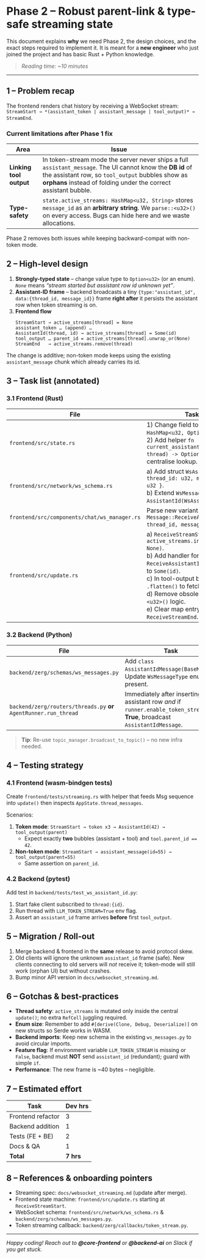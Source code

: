 # Phase 2 – Robust parent-link & type-safe streaming state

This document explains **why** we need Phase 2, the design choices, and the
exact steps required to implement it.  It is meant for a **new engineer** who
just joined the project and has basic Rust + Python knowledge.

> _Reading time: ~10 minutes_

---

## 1 – Problem recap

The frontend renders chat history by receiving a WebSocket stream:  
`StreamStart → *(assistant_token | assistant_message | tool_output)* → StreamEnd`.

### Current limitations after Phase 1 fix

| Area | Issue |
|------|-------|
| **Linking tool output** | In token-stream mode the server never ships a full `assistant_message`. The UI cannot know the **DB id** of the assistant row, so `tool_output` bubbles show as **orphans** instead of folding under the correct assistant bubble. |
| **Type-safety** | `state.active_streams: HashMap<u32, String>` stores `message_id` as an **arbitrary string**.  We `parse::<u32>()` on every access.  Bugs can hide here and we waste allocations. |

Phase 2 removes both issues while keeping backward-compat with non-token mode.


## 2 – High-level design

1. **Strongly-typed state** – change value type to `Option<u32>` (or an enum).  
   *`None`* means _“stream started but assistant row id unknown yet”_.
2. **Assistant-ID frame** – backend broadcasts a tiny `{type:"assistant_id", data:{thread_id, message_id}}` frame **right after** it persists the assistant row when token streaming is on.
3. **Frontend flow**
   ```text
   StreamStart → active_streams[thread] = None
   assistant_token … (append) …
   AssistantId(thread, id) → active_streams[thread] = Some(id)
   tool_output … parent_id = active_streams[thread].unwrap_or(None)
   StreamEnd   → active_streams.remove(thread)
   ```

The change is additive; non-token mode keeps using the existing
`assistant_message` chunk which already carries its id.


## 3 – Task list (annotated)

### 3.1 Frontend (Rust)

| File | Task |
|------|------|
| `frontend/src/state.rs` | 1) Change field to `HashMap<u32, Option<u32>>`. <br>2) Add helper `fn current_assistant_id(&self, thread) -> Option<u32>` to centralise lookup. |
| `frontend/src/network/ws_schema.rs` | a) Add struct `WsAssistantId { thread_id: u32, message_id: u32 }`. <br>b) Extend `WsMessage` enum: `AssistantId(WsAssistantId)`. |
| `frontend/src/components/chat/ws_manager.rs` | Parse new variant and dispatch `Message::ReceiveAssistantId { thread_id, message_id }`. |
| `frontend/src/update.rs` | a) `ReceiveStreamStart` sets `active_streams.insert(thread, None)`. <br>b) Add handler for `ReceiveAssistantId` – overwrite to `Some(id)`. <br>c) In tool-output branch use `.flatten()` to fetch parent id. <br>d) Remove obsolete `parse::<u32>()` logic. <br>e) Clear map entry in `ReceiveStreamEnd`. |

### 3.2 Backend (Python)

| File | Task |
|------|------|
| `backend/zerg/schemas/ws_messages.py` | Add `class AssistantIdMessage(BaseModel)`.  Update `WsMessageType` enum if present. |
| `backend/zerg/routers/threads.py` **or** `AgentRunner.run_thread` | Immediately after inserting an assistant row _and_ if `runner.enable_token_stream` is **True**, broadcast `AssistantIdMessage`. |

> **Tip**: Re-use `topic_manager.broadcast_to_topic()` – no new infra needed.


## 4 – Testing strategy

### 4.1 Frontend (wasm-bindgen tests)

Create `frontend/tests/streaming.rs` with helper that feeds Msg sequence into
`update()` then inspects `AppState.thread_messages`.

Scenarios:

1. **Token mode**: `StreamStart → token x3 → AssistantId(42) → tool_output(parent)`
   * Expect exactly **two** bubbles (assistant + tool) and `tool.parent_id == 42`.
2. **Non-token mode**: `StreamStart → assistant_message(id=55) → tool_output(parent=55)`
   * Same assertion on `parent_id`.

### 4.2 Backend (pytest)

Add test in `backend/tests/test_ws_assistant_id.py`:

1. Start fake client subscribed to `thread:{id}`.  
2. Run thread with `LLM_TOKEN_STREAM=True` env flag.  
3. Assert an `assistant_id` frame arrives **before** first `tool_output`.


## 5 – Migration / Roll-out

1. Merge backend & frontend in the **same** release to avoid protocol skew.
2. Old clients will ignore the unknown `assistant_id` frame (safe). New
   clients connecting to old servers will *not* receive it; token-mode will
   still work (orphan UI) but without crashes.
3. Bump minor API version in `docs/websocket_streaming.md`.


## 6 – Gotchas & best-practices

* **Thread safety**: `active_streams` is mutated only inside the central
  `update()`; no extra `RefCell` juggling required.
* **Enum size**: Remember to add `#[derive(Clone, Debug, Deserialize)]` on new
  structs so Serde works in WASM.
* **Backend imports**: Keep new schema in the existing `ws_messages.py` to avoid
  circular imports.
* **Feature flag**: If environment variable `LLM_TOKEN_STREAM` is missing or
  `False`, backend must **NOT** send `assistant_id` (redundant); guard with
  simple `if`.
* **Performance**: The new frame is ~40 bytes – negligible.


## 7 – Estimated effort

| Task | Dev hrs |
|------|---------|
| Frontend refactor | 3 |
| Backend addition  | 1 |
| Tests (FE + BE)   | 2 |
| Docs & QA         | 1 |
| **Total**         | **7 hrs** |


## 8 – References & onboarding pointers

* Streaming spec: `docs/websocket_streaming.md` (update after merge).  
* Frontend state machine: `frontend/src/update.rs` starting at `ReceiveStreamStart`.  
* WebSocket schema: `frontend/src/network/ws_schema.rs` & `backend/zerg/schemas/ws_messages.py`.  
* Token streaming callback: `backend/zerg/callbacks/token_stream.py`.


---

_Happy coding!  Reach out to **@core-frontend** or **@backend-ai** on Slack if you
get stuck._
